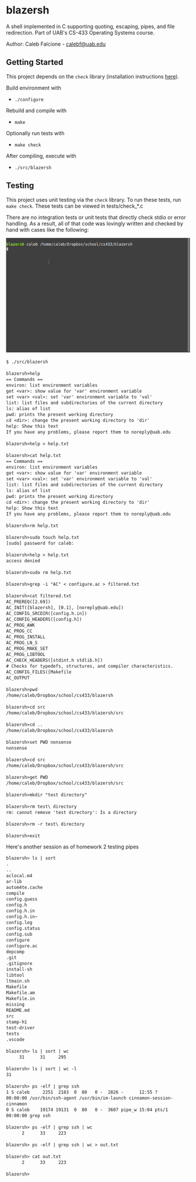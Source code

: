 # blazersh

A shell implemented in C supporting quoting, escaping, pipes, and file redirection. 
Part of UAB's CS-433 Operating Systems course. 

Author: Caleb Falcione - calebf@uab.edu


## Getting Started

This project depends on the `check` library 
(installation instructions <a href="https://libcheck.github.io/check/web/install.html">here</a>).

Build environment with
- `./configure`

Rebuild and compile with
- `make`

Optionally run tests with
- `make check`

After compiling, execute with
- `./src/blazersh`

## Testing

This project uses unit testing via the `check` library. To run these tests, run `make check`.
These tests can be viewed in tests/check_*.c

There are no integration tests or unit tests that directly check stdio or error 
handling. As a result, all of that code was lovingly written and checked by hand
with cases like the following:

![](blazersh_jobs.gif)

```
$ ./src/blazersh 

blazersh>help
== Commands ==
environ: list environment variables
get <var>: show value for 'var' environment variable
set <var> <val>: set 'var' environment variable to 'val'
list: list files and subdirectories of the current directory
ls: alias of list
pwd: prints the present working directory
cd <dir>: change the present working directory to 'dir'
help: Show this text
If you have any problems, please report them to noreply@uab.edu

blazersh>help > help.txt

blazersh>cat help.txt
== Commands ==
environ: list environment variables
get <var>: show value for 'var' environment variable
set <var> <val>: set 'var' environment variable to 'val'
list: list files and subdirectories of the current directory
ls: alias of list
pwd: prints the present working directory
cd <dir>: change the present working directory to 'dir'
help: Show this text
If you have any problems, please report them to noreply@uab.edu

blazersh>rm help.txt

blazersh>sudo touch help.txt
[sudo] password for caleb:             

blazersh>help > help.txt
access denied

blazersh>sudo rm help.txt

blazersh>grep -i "AC" < configure.ac > filtered.txt

blazersh>cat filtered.txt
AC_PREREQ([2.69])
AC_INIT([blazersh], [0.1], [noreply@uab.edu])
AC_CONFIG_SRCDIR([config.h.in])
AC_CONFIG_HEADERS([config.h])
AC_PROG_AWK
AC_PROG_CC
AC_PROG_INSTALL
AC_PROG_LN_S
AC_PROG_MAKE_SET
AC_PROG_LIBTOOL
AC_CHECK_HEADERS([stdint.h stdlib.h])
# Checks for typedefs, structures, and compiler characteristics.
AC_CONFIG_FILES([Makefile
AC_OUTPUT

blazersh>pwd
/home/caleb/Dropbox/school/cs433/blazersh

blazersh>cd src
/home/caleb/Dropbox/school/cs433/blazersh/src

blazersh>cd ..
/home/caleb/Dropbox/school/cs433/blazersh

blazersh>set PWD nonsense
nonsense

blazersh>cd src
/home/caleb/Dropbox/school/cs433/blazersh/src

blazersh>get PWD
/home/caleb/Dropbox/school/cs433/blazersh/src

blazersh>mkdir "test directory"

blazersh>rm test\ directory
rm: cannot remove 'test directory': Is a directory

blazersh>rm -r test\ directory

blazersh>exit
```

Here's another session as of homework 2 testing pipes
```
blazersh> ls | sort
.
..
aclocal.m4
ar-lib
autom4te.cache
compile
config.guess
config.h
config.h.in
config.h.in~
config.log
config.status
config.sub
configure
configure.ac
depcomp
.git
.gitignore
install-sh
libtool
ltmain.sh
Makefile
Makefile.am
Makefile.in
missing
README.md
src
stamp-h1
test-driver
tests
.vscode

blazersh> ls | sort | wc
     31      31     295

blazersh> ls | sort | wc -l
31

blazersh> ps -elf | grep ssh
1 S caleb     2251  2183  0  80   0 -  2826 -      12:55 ?        00:00:00 /usr/bin/ssh-agent /usr/bin/im-launch cinnamon-session-cinnamon
0 S caleb    19174 19131  0  80   0 -  3607 pipe_w 15:04 pts/1    00:00:00 grep ssh

blazersh> ps -elf | grep ssh | wc
      2      33     223

blazersh> ps -elf | grep ssh | wc > out.txt

blazersh> cat out.txt
      2      33     223

blazersh> 
```